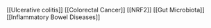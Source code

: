 [[Ulcerative colitis]]
[[Colorectal Cancer]]
[[NRF2]]
[[Gut Microbiota]]
[[Inflammatory Bowel Diseases]]
